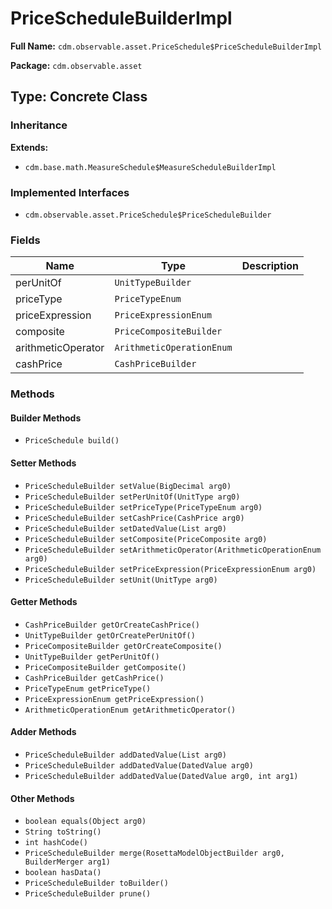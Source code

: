 # PriceScheduleBuilderImpl

**Full Name:** `cdm.observable.asset.PriceSchedule$PriceScheduleBuilderImpl`

**Package:** `cdm.observable.asset`

## Type: Concrete Class

### Inheritance

**Extends:**
- `cdm.base.math.MeasureSchedule$MeasureScheduleBuilderImpl`

### Implemented Interfaces

- `cdm.observable.asset.PriceSchedule$PriceScheduleBuilder`

### Fields

| Name | Type | Description |
|------|------|-------------|
| perUnitOf | `UnitTypeBuilder` |  |
| priceType | `PriceTypeEnum` |  |
| priceExpression | `PriceExpressionEnum` |  |
| composite | `PriceCompositeBuilder` |  |
| arithmeticOperator | `ArithmeticOperationEnum` |  |
| cashPrice | `CashPriceBuilder` |  |

### Methods

#### Builder Methods

- `PriceSchedule build()`

#### Setter Methods

- `PriceScheduleBuilder setValue(BigDecimal arg0)`
- `PriceScheduleBuilder setPerUnitOf(UnitType arg0)`
- `PriceScheduleBuilder setPriceType(PriceTypeEnum arg0)`
- `PriceScheduleBuilder setCashPrice(CashPrice arg0)`
- `PriceScheduleBuilder setDatedValue(List arg0)`
- `PriceScheduleBuilder setComposite(PriceComposite arg0)`
- `PriceScheduleBuilder setArithmeticOperator(ArithmeticOperationEnum arg0)`
- `PriceScheduleBuilder setPriceExpression(PriceExpressionEnum arg0)`
- `PriceScheduleBuilder setUnit(UnitType arg0)`

#### Getter Methods

- `CashPriceBuilder getOrCreateCashPrice()`
- `UnitTypeBuilder getOrCreatePerUnitOf()`
- `PriceCompositeBuilder getOrCreateComposite()`
- `UnitTypeBuilder getPerUnitOf()`
- `PriceCompositeBuilder getComposite()`
- `CashPriceBuilder getCashPrice()`
- `PriceTypeEnum getPriceType()`
- `PriceExpressionEnum getPriceExpression()`
- `ArithmeticOperationEnum getArithmeticOperator()`

#### Adder Methods

- `PriceScheduleBuilder addDatedValue(List arg0)`
- `PriceScheduleBuilder addDatedValue(DatedValue arg0)`
- `PriceScheduleBuilder addDatedValue(DatedValue arg0, int arg1)`

#### Other Methods

- `boolean equals(Object arg0)`
- `String toString()`
- `int hashCode()`
- `PriceScheduleBuilder merge(RosettaModelObjectBuilder arg0, BuilderMerger arg1)`
- `boolean hasData()`
- `PriceScheduleBuilder toBuilder()`
- `PriceScheduleBuilder prune()`

